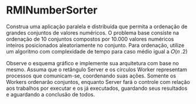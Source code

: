 # RMINumberSorter

Construa uma aplicação paralela e distribuída que permita a ordenação de grandes conjuntos de valores
numéricos. O problema base consiste na ordenação de 10 conjuntos compostos por 10.000 valores
numéricos inteiros posicionados aleatoriamente no conjunto. Para ordenação, utilize um algoritmo com
complexidade de tempo para caso médio igual a 𝑂(𝑛 .2)

Observe o esquema gráfico e implemente sua arquitetura com base no mesmo. Assuma que o retângulo
Server e os círculos Worker representam processos que comunicam-se, coordenando suas ações.
Somente os Workers ordenarão conjuntos, enquanto Server fará o controle com relação aos trabalhos
por executar e os já executados, guardando seus resultados e aguardando a conclusão de todos.
